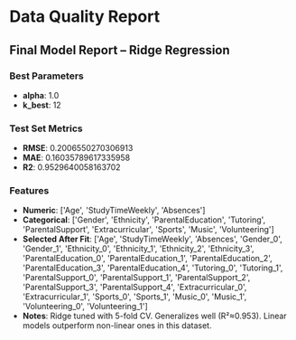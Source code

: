 # Data Quality Report

## Final Model Report – Ridge Regression
### Best Parameters
- **alpha**: 1.0
- **k_best**: 12
### Test Set Metrics
- **RMSE**: 0.2006550270306913
- **MAE**: 0.16035789617335958
- **R2**: 0.9529640058163702
### Features
- **Numeric**: ['Age', 'StudyTimeWeekly', 'Absences']
- **Categorical**: ['Gender', 'Ethnicity', 'ParentalEducation', 'Tutoring', 'ParentalSupport', 'Extracurricular', 'Sports', 'Music', 'Volunteering']
- **Selected After Fit**: ['Age', 'StudyTimeWeekly', 'Absences', 'Gender_0', 'Gender_1', 'Ethnicity_0', 'Ethnicity_1', 'Ethnicity_2', 'Ethnicity_3', 'ParentalEducation_0', 'ParentalEducation_1', 'ParentalEducation_2', 'ParentalEducation_3', 'ParentalEducation_4', 'Tutoring_0', 'Tutoring_1', 'ParentalSupport_0', 'ParentalSupport_1', 'ParentalSupport_2', 'ParentalSupport_3', 'ParentalSupport_4', 'Extracurricular_0', 'Extracurricular_1', 'Sports_0', 'Sports_1', 'Music_0', 'Music_1', 'Volunteering_0', 'Volunteering_1']
- **Notes**: Ridge tuned with 5-fold CV. Generalizes well (R²≈0.953). Linear models outperform non-linear ones in this dataset.
